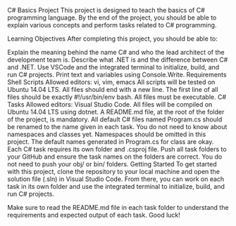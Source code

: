 C# Basics Project
This project is designed to teach the basics of C# programming language. By the end of the project, you should be able to explain various concepts and perform tasks related to C# programming.

Learning Objectives
After completing this project, you should be able to:

Explain the meaning behind the name C# and who the lead architect of the development team is.
Describe what .NET is and the difference between C# and .NET.
Use VSCode and the integrated terminal to initialize, build, and run C# projects.
Print text and variables using Console.Write.
Requirements
Shell Scripts
Allowed editors: vi, vim, emacs
All scripts will be tested on Ubuntu 14.04 LTS.
All files should end with a new line.
The first line of all files should be exactly #!/usr/bin/env bash.
All files must be executable.
C# Tasks
Allowed editors: Visual Studio Code.
All files will be compiled on Ubuntu 14.04 LTS using dotnet.
A README.md file, at the root of the folder of the project, is mandatory.
All default C# files named Program.cs should be renamed to the name given in each task.
You do not need to know about namespaces and classes yet. Namespaces should be omitted in this project. The default names generated in Program.cs for class are okay.
Each C# task requires its own folder and .csproj file. Push all task folders to your GitHub and ensure the task names on the folders are correct.
You do not need to push your obj/ or bin/ folders.
Getting Started
To get started with this project, clone the repository to your local machine and open the solution file (.sln) in Visual Studio Code. From there, you can work on each task in its own folder and use the integrated terminal to initialize, build, and run C# projects.

Make sure to read the README.md file in each task folder to understand the requirements and expected output of each task. Good luck!